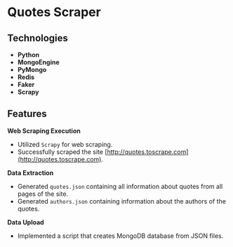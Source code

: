# Quotes Scraper

## Technologies
- **Python**
- **MongoEngine**
- **PyMongo**
- **Redis**
- **Faker**
- **Scrapy**
  
## Features
**Web Scraping Execution**
  - Utilized `Scrapy` for web scraping.
  - Successfully scraped the site [http://quotes.toscrape.com](http://quotes.toscrape.com).

**Data Extraction**
  - Generated `quotes.json` containing all information about quotes from all pages of the site.
  - Generated `authors.json` containing information about the authors of the quotes.

**Data Upload**
  - Implemented a script that creates MongoDB database from JSON files.

